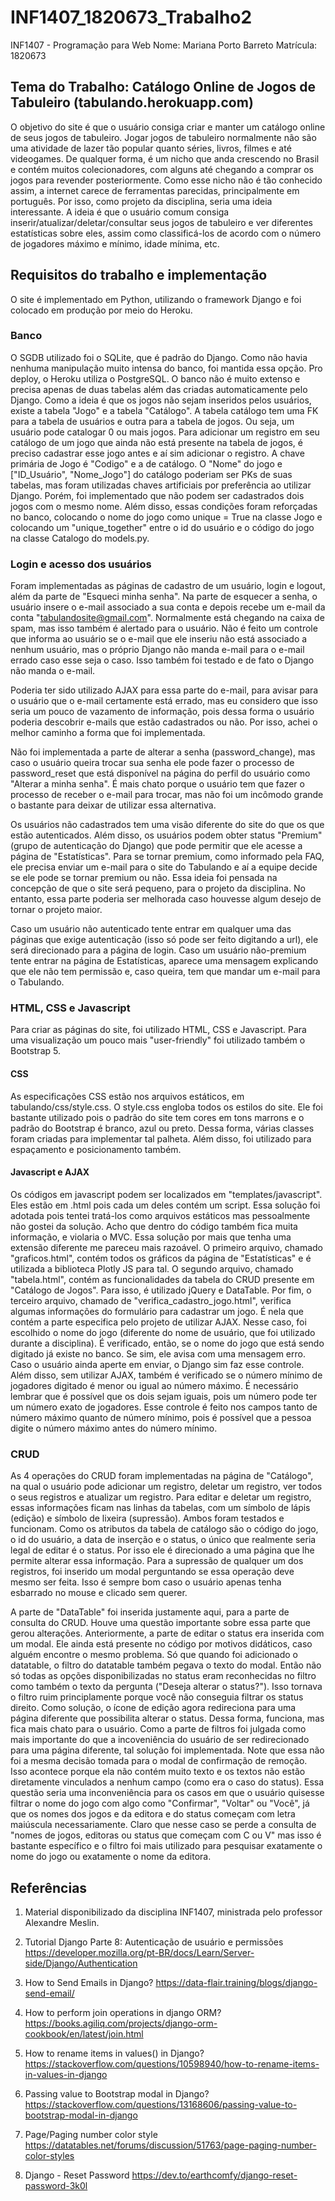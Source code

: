 # INF1407_1820673_Trabalho2

INF1407 - Programação para Web
Nome: Mariana Porto Barreto
Matrícula: 1820673

## Tema do Trabalho: Catálogo Online de Jogos de Tabuleiro (tabulando.herokuapp.com)

O objetivo do site é que o usuário consiga criar e manter um catálogo online de seus jogos de tabuleiro. Jogar jogos de tabuleiro normalmente não são uma atividade de lazer tão popular quanto séries, livros, filmes e até videogames. De qualquer forma, é um nicho que anda crescendo no Brasil e contém muitos colecionadores, com alguns até chegando a comprar os jogos para revender posteriormente. Como esse nicho não é tão conhecido assim, a internet carece de ferramentas parecidas, principalmente em português. Por isso, como projeto da disciplina, seria uma ideia interessante. A ideia é que o usuário comum consiga inserir/atualizar/deletar/consultar seus jogos de tabuleiro e ver diferentes estatísticas sobre eles, assim como classificá-los de acordo com o número de jogadores máximo e mínimo, idade mínima, etc.

## Requisitos do trabalho e implementação

O site é implementado em Python, utilizando o framework Django e foi colocado em produção por meio do Heroku.

### Banco

O SGDB utilizado foi o SQLite, que é padrão do Django. Como não havia nenhuma manipulação muito intensa do banco, foi mantida essa opção. Pro deploy, o Heroku utiliza o PostgreSQL.
O banco não é muito extenso e precisa apenas de duas tabelas além das criadas automaticamente pelo Django. Como a ideia é que os jogos não sejam inseridos pelos usuários, existe a tabela "Jogo" e a tabela "Catálogo". A tabela catálogo tem uma FK para a tabela de usuários e outra para a tabela de jogos. Ou seja, um usuário pode catalogar 0 ou mais jogos. Para adicionar um registro em seu catálogo de um jogo que ainda não está presente na tabela de jogos, é preciso cadastrar esse jogo antes e aí sim adicionar o registro.
A chave primária de Jogo é "Codigo" e a de catálogo. O "Nome" do jogo e ["ID_Usuário", "Nome_Jogo"] do catálogo poderiam ser PKs de suas tabelas, mas foram utilizadas chaves artificiais por preferência ao utilizar Django. Porém, foi implementado que não podem ser cadastrados dois jogos com o mesmo nome. 
Além disso, essas condições foram reforçadas no banco, colocando o nome do jogo como unique = True na classe Jogo e colocando um "unique_together" entre o id do usuário e o código do jogo na classe Catalogo do models.py. 

### Login e acesso dos usuários

Foram implementadas as páginas de cadastro de um usuário, login e logout, além da parte de "Esqueci minha senha". Na parte de esquecer a senha, o usuário insere o e-mail associado a sua conta e depois recebe um e-mail da conta "tabulandosite@gmail.com". Normalmente está chegando na caixa de spam, mas isso também é alertado para o usuário. Não é feito um controle que informa ao usuário se o e-mail que ele inseriu não está associado a nenhum usuário, mas o próprio Django não manda e-mail para o e-mail errado caso esse seja o caso. Isso também foi testado e de fato o Django não manda o e-mail.

Poderia ter sido utilizado AJAX para essa parte do e-mail, para avisar para o usuário que o e-mail certamente está errado, mas eu considero que isso seria um pouco de vazamento de informação, pois dessa forma o usuário poderia descobrir e-mails que estão cadastrados ou não. Por isso, achei o melhor caminho a forma que foi implementada.

Não foi implementada a parte de alterar a senha (password_change), mas caso o usuário queira trocar sua senha ele pode fazer o processo de password_reset que está disponível na página do perfil do usuário como "Alterar a minha senha". É mais chato porque o usuário tem que fazer o processo de receber o e-mail para trocar, mas não foi um incômodo grande o bastante para deixar de utilizar essa alternativa.

Os usuários não cadastrados tem uma visão diferente do site do que os que estão autenticados. Além disso, os usuários podem obter status "Premium" (grupo de autenticação do Django) que pode permitir que ele acesse a página de "Estatísticas". Para se tornar premium, como informado pela FAQ, ele precisa enviar um e-mail para o site do Tabulando e aí a equipe decide se ele pode se tornar premium ou não. Essa ideia foi pensada na concepção de que o site será pequeno, para o projeto da disciplina. No entanto, essa parte poderia ser melhorada caso houvesse algum desejo de tornar o projeto maior.

Caso um usuário não autenticado tente entrar em qualquer uma das páginas que exige autenticação (isso só pode ser feito digitando a url), ele será direcionado para a página de login. Caso um usuário não-premium tente entrar na página de Estatísticas, aparece uma mensagem explicando que ele não tem permissão e, caso queira, tem que mandar um e-mail para o Tabulando.

### HTML, CSS e Javascript

Para criar as páginas do site, foi utilizado HTML, CSS e Javascript. Para uma visualização um pouco mais "user-friendly" foi utilizado também o Bootstrap 5.

#### CSS

As especificações CSS estão nos arquivos estáticos, em tabulando/css/style.css. O style.css engloba todos os estilos do site. Ele foi bastante utilizado pois o padrão do site tem cores em tons marrons e o padrão do Bootstrap é branco, azul ou preto. Dessa forma, várias classes foram criadas para implementar tal palheta. Além disso, foi utilizado para espaçamento e posicionamento também.

#### Javascript e AJAX

Os códigos em javascript podem ser localizados em "templates/javascript". Eles estão em .html pois cada um deles contém um script. Essa solução foi adotada pois tentei tratá-los como arquivos estáticos mas pessoalmente não gostei da solução. Acho que dentro do código também fica muita informação, e violaria o MVC. Essa solução por mais que tenha uma extensão diferente me pareceu mais razoável.
O primeiro arquivo, chamado "graficos.html", contém todos os gráficos da página de "Estatísticas" e é utilizada a biblioteca Plotly JS para tal. 
O segundo arquivo, chamado "tabela.html", contém as funcionalidades da tabela do CRUD presente em "Catálogo de Jogos". Para isso, é utilizado jQuery e DataTable.
Por fim, o terceiro arquivo, chamado de "verifica_cadastro_jogo.html", verifica algumas informações do formulário para cadastrar um jogo. É nela que contém a parte especifica pelo projeto de utilizar AJAX. Nesse caso, foi escolhido o nome do jogo (diferente do nome de usuário, que foi utilizado durante a disciplina). É verificado, então, se o nome do jogo que está sendo digitado já existe no banco. Se sim, ele avisa com uma mensagem erro. Caso o usuário ainda aperte em enviar, o Django sim faz esse controle.
Além disso, sem utilizar AJAX, também é verificado se o número mínimo de jogadores digitado é menor ou igual ao número máximo. É necessário lembrar que é possível que os dois sejam iguais, pois um número pode ter um número exato de jogadores. Esse controle é feito nos campos tanto de número máximo quanto de número mínimo, pois é possível que a pessoa digite o número máximo antes do número mínimo. 

### CRUD

As 4 operações do CRUD foram implementadas na página de "Catálogo", na qual o usuário pode adicionar um registro, deletar um registro, ver todos o seus registros e atualizar um registro. Para editar e deletar um registro, essas informações ficam nas linhas da tabelas, com um símbolo de lápis (edição) e símbolo de lixeira (supressão). Ambos foram testados e funcionam. Como os atributos da tabela de catálogo são o código do jogo, o id do usuário, a data de inserção e o status, o único que realmente seria legal de editar é o status. Por isso ele é direcionado a uma página que lhe permite alterar essa informação. Para a supressão de qualquer um dos registros, foi inserido um modal perguntando se essa operação deve mesmo ser feita. Isso é sempre bom caso o usuário apenas tenha esbarrado no mouse e clicado sem querer.

A parte de "DataTable" foi inserida justamente aqui, para a parte de consulta do CRUD. Houve uma questão importante sobre essa parte que gerou alterações. Anteriormente, a parte de editar o status era inserida com um modal. Ele ainda está presente no código por motivos didáticos, caso alguém encontre o mesmo problema. Só que quando foi adicionado o datatable, o filtro do datatable também pegava o texto do modal. Então não só todas as opções disponibilizadas no status eram reconhecidas no filtro como também o texto da pergunta ("Deseja alterar o status?"). Isso tornava o filtro ruim principlamente porque você não conseguia filtrar os status direito. Como solução, o ícone de edição agora redireciona para uma página diferente que possibilita alterar o status. Dessa forma, funciona, mas fica mais chato para o usuário. Como a parte de filtros foi julgada como mais importante do que a incoveniência do usuário de ser redirecionado para uma página diferente, tal solução foi implementada. 
Note que essa não foi a mesma decisão tomada para o modal de confirmação de remoção. Isso acontece porque ela não contém muito texto e os textos não estão diretamente vinculados a nenhum campo (como  era o caso do status). Essa questão seria uma inconveniência para os casos em que o usuário quisesse filtrar o nome do jogo com algo como "Confirmar", "Voltar" ou "Você", já que os nomes dos jogos e da editora e do status começam com letra maiúscula necessariamente. Claro que nesse caso se perde a consulta de "nomes de jogos, editoras ou status que começam com C ou V" mas isso é bastante específico e o filtro foi mais utilizado para pesquisar exatamente o nome do jogo ou exatamente o nome da editora. 

## Referências
1. Material disponibilizado da disciplina INF1407, ministrada pelo professor Alexandre Meslin.

2. Tutorial Django Parte 8: Autenticação de usuário e permissões
https://developer.mozilla.org/pt-BR/docs/Learn/Server-side/Django/Authentication

3. How to Send Emails in Django?
https://data-flair.training/blogs/django-send-email/

4. How to perform join operations in django ORM?
https://books.agiliq.com/projects/django-orm-cookbook/en/latest/join.html

5. How to rename items in values() in Django?
https://stackoverflow.com/questions/10598940/how-to-rename-items-in-values-in-django

6. Passing value to Bootstrap modal in Django?
https://stackoverflow.com/questions/13168606/passing-value-to-bootstrap-modal-in-django

7. Page/Paging number color style
https://datatables.net/forums/discussion/51763/page-paging-number-color-styles

8. Django - Reset Password
https://dev.to/earthcomfy/django-reset-password-3k0l